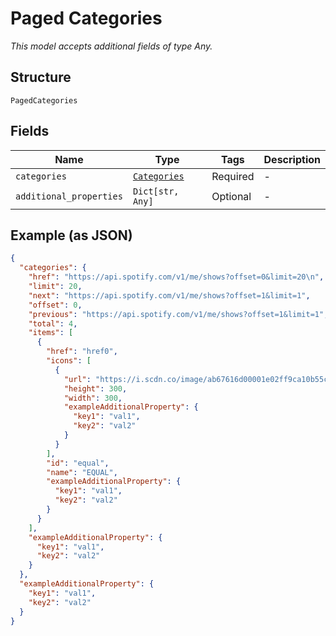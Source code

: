 
# Paged Categories

*This model accepts additional fields of type Any.*

## Structure

`PagedCategories`

## Fields

| Name | Type | Tags | Description |
|  --- | --- | --- | --- |
| `categories` | [`Categories`](../../doc/models/categories.md) | Required | - |
| `additional_properties` | `Dict[str, Any]` | Optional | - |

## Example (as JSON)

```json
{
  "categories": {
    "href": "https://api.spotify.com/v1/me/shows?offset=0&limit=20\n",
    "limit": 20,
    "next": "https://api.spotify.com/v1/me/shows?offset=1&limit=1",
    "offset": 0,
    "previous": "https://api.spotify.com/v1/me/shows?offset=1&limit=1",
    "total": 4,
    "items": [
      {
        "href": "href0",
        "icons": [
          {
            "url": "https://i.scdn.co/image/ab67616d00001e02ff9ca10b55ce82ae553c8228\n",
            "height": 300,
            "width": 300,
            "exampleAdditionalProperty": {
              "key1": "val1",
              "key2": "val2"
            }
          }
        ],
        "id": "equal",
        "name": "EQUAL",
        "exampleAdditionalProperty": {
          "key1": "val1",
          "key2": "val2"
        }
      }
    ],
    "exampleAdditionalProperty": {
      "key1": "val1",
      "key2": "val2"
    }
  },
  "exampleAdditionalProperty": {
    "key1": "val1",
    "key2": "val2"
  }
}
```

